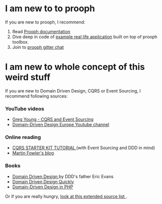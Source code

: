 # I am new to to prooph
If you are new to prooph, I recommend: 
<ol>
<li>Read <a href="http://getprooph.org/docs/html/">Prooph documentation</a></li>
<li>Dive deep in code of <a href="https://github.com/prooph/proophessor-do">example real life application</a> built on top of prooph toolbox.</li>
<li>Join to <a href="https://gitter.im/prooph/improoph">prooph gitter chat</a></li>
</ol>

# I am new to whole concept of this weird stuff
If you are new to Domain Driven Design, CQRS or Event Sourcing, I recommend following sources:

### YouTube videos
<ul>
	<li>
		<a href="https://www.youtube.com/watch?v=JHGkaShoyNs&t=1s">
			Greg Young - CQRS and Event Sourcing
		</a>
	</li>
	<li>
		<a href="https://www.youtube.com/channel/UC3PGn-hQdbtRiqxZK9XBGqQ">
			Domain-Driven Design Europe Youtube channel
		</a>
	</li>
</ul>

### Online reading
<ul>
	<li>
		<a href="http://www.cqrs.nu">
			CQRS STARTER KIT TUTORIAL
		</a> (with Event Sourcing and DDD in mind)
	</li>
	<li>
		<a href="https://martinfowler.com/">
			Martin Fowler's blog
		</a>
	</li>
</ul>

### Books

<ul>
	<li>
		<a href="https://www.bookdepository.com/Domain-driven-Design-Eric-Evans/9780321125217">
			Domain Driven Design
		</a> by DDD's father Eric Evans
	</li>
	<li>
		<a href="https://www.bookdepository.com/Domain-Driven-Design-Quickly-InfoQ-Team/9781411609259">
			Domain Driven Design Quickly
		</a>
	</li>
	<li>
		<a href="https://www.bookdepository.com/Domain-Driven-Design-in-PHP-Carlos-Buenosvinos-Christian-Soronellas-Keyvan-Akbary/9780994608406?ref=grid-view&qid=1501111750188&sr=1-2">
			Domain-Driven Design in PHP
		</a>
	</li>
</ul>

Or if you are really hungry, 
<a href="https://github.com/heynickc/awesome-ddd">
	look at this extended source list
</a>.
